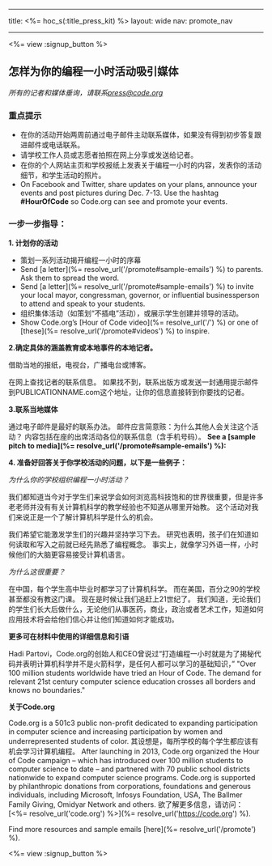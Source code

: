 * * *

title: <%= hoc_s(:title_press_kit) %> layout: wide nav: promote_nav

* * *

<%= view :signup_button %>

## 怎样为你的编程一小时活动吸引媒体

*所有的记者和媒体垂询，请联系<press@code.org>*

### 重点提示

  * 在你的活动开始两周前通过电子邮件主动联系媒体，如果没有得到初步答复跟进邮件或电话联系。
  * 请学校工作人员或志愿者拍照在网上分享或发送给记者。
  * 在你的个人网站主页和学校报纸上发表关于编程一小时的内容，发表你的活动细节，和学生活动的照片。
  * On Facebook and Twitter, share updates on your plans, announce your events and post pictures during Dec. 7-13. Use the hashtag **#HourOfCode** so Code.org can see and promote your events.

### 一步一步指导：

**1. 计划你的活动**

  * 策划一系列活动揭开编程一小时的序幕
  * Send [a letter](%= resolve_url('/promote#sample-emails') %) to parents. Ask them to spread the word.
  * Send [a letter](%= resolve_url('/promote#sample-emails') %) to invite your local mayor, congressman, governor, or influential businessperson to attend and speak to your students.
  * 组织集体活动（如策划“不插电”活动），或展示学生创建并领导的活动。
  * Show Code.org’s [Hour of Code video](%= resolve_url('/') %) or one of [these](%= resolve_url('/promote#videos') %) to inspire.

**2.确定具体的涵盖教育或本地事件的本地记者。**

借助当地的报纸，电视台，广播电台或博客。

在网上查找记者的联系信息。 如果找不到，联系出版方或发送一封通用提示邮件到PUBLICATIONNAME.com这个地址，让你的信息直接转到你要找的记者。 

**3.联系当地媒体**

通过电子邮件是最好的联系办法。 邮件应言简意赅：为什么其他人会关注这个活动？ 内容包括在座的出席活动各位的联系信息（含手机号码）。 **See a [sample pitch to media](%= resolve_url('/promote#sample-emails') %):**

**4. 准备好回答关于你学校活动的问题，以下是一些例子：**

*为什么你的学校组织编程一小时活动？*

我们都知道当今对于学生们来说学会如何浏览高科技饱和的世界很重要，但是许多老老师并没有有关计算机科学的教学经验也不知道从哪里开始教。 这个活动对我们来说正是一个了解计算机科学是什么的机会。

我们希望它能激发学生们的兴趣并坚持学习下去。 研究也表明，孩子们在知道如何读取和写入之前就已经先熟悉了编程概念。 事实上，就像学习外语一样，小时候他们的大脑更容易接受计算机语言。

*为什么这很重要？*

在中国，每个学生高中毕业时都学习了计算机科学。 而在美国，百分之90的学校甚至都没有教这门课。 现在是时候让我们追赶上21世纪了。 我们知道，无论我们的学生们长大后做什么，无论他们从事医药，商业，政治或者艺术工作，知道如何应用技术将会给他们信心并让他们知道如何才能成功。

**更多可在材料中使用的详细信息和引语**

Hadi Partovi，Code.org的创始人和CEO曾说过“打造编程一小时就是为了揭秘代码并表明计算机科学并不是火箭科学，是任何人都可以学习的基础知识，” "Over 100 million students worldwide have tried an Hour of Code. The demand for relevant 21st century computer science education crosses all borders and knows no boundaries."

**关于Code.org**

Code.org is a 501c3 public non-profit dedicated to expanding participation in computer science and increasing participation by women and underrepresented students of color. 其设想是，每所学校的每个学生都应该有机会学习计算机编程。 After launching in 2013, Code.org organized the Hour of Code campaign – which has introduced over 100 million students to computer science to date – and partnered with 70 public school districts nationwide to expand computer science programs. Code.org is supported by philanthropic donations from corporations, foundations and generous individuals, including Microsoft, Infosys Foundation, USA, The Ballmer Family Giving, Omidyar Network and others. 欲了解更多信息，请访问： [<%= resolve_url('code.org') %>](%= resolve_url('https://code.org') %).

  
Find more resources and sample emails [here](%= resolve_url('/promote') %).

<%= view :signup_button %>